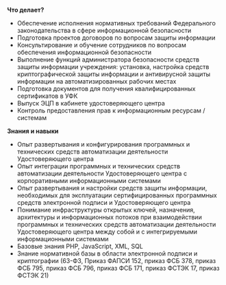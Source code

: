 **Что делает?**

- Обеспечение исполнения нормативных требований Федерального законодательства в сфере информационной безопасности
- Подготовка проектов договоров по вопросам защиты информации
- Консультирование и обучение сотрудников по вопросам обеспечения информационной безопасности
- Выполнение функций администратора безопасности средств защиты информации учреждения: установка, настройка средств криптографической защиты информации и антивирусной защиты информации на автоматизированных рабочих местах
- Подготовка документов для получения квалифицированных сертификатов в УФК
- Выпуск ЭЦП в кабинете удостоверяющего центра
- Контроль предоставления прав к информационным ресурсам / системам

**Знания и навыки**

- Опыт развертывания и конфигурирования программных и технических средств автоматизации деятельности Удостоверяющего центра
- Опыт интеграции программных и технических средств автоматизации деятельности Удостоверяющего центра с корпоративными информационными системами
- Опыт развертывания и настройки средств защиты информации, необходимых для эксплуатации сертифицированных программных средств электронной подписи и Удостоверяющего центра
- Понимание инфраструктуры открытых ключей, назначения, архитектуры и информационных потоков при взаимодействии программных и технических средств автоматизации деятельности Удостоверяющего центра между собой и с интегрируемыми информационными системами
- Базовые знания PHP, JavaScript, XML, SQL
- Знание нормативной базы в области электронной подписи и криптографии (63-ФЗ, Приказ ФАПСИ 152, приказ ФСБ 378, приказ ФСБ 795, приказ ФСБ 796, приказ ФСБ 171, приказ ФСТЭК 17, приказ ФСТЭК 21)